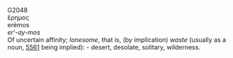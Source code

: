 <body>
  <p>G2048<br>  ἔρημος  <br> erēmos  <br><i>er‘-ay-mos </i><br>Of uncertain affinity; <i>lonesome</i>, that is, (by implication) <i>waste</i> (usually as a noun, <a href="g5561.htm">5561</a> being implied): - desert, desolate, solitary, wilderness.<br></p>
 </body>
